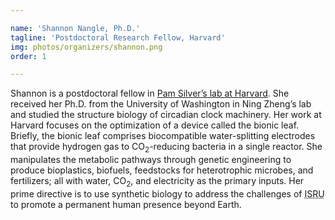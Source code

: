 ```yaml
---

name: 'Shannon Nangle, Ph.D.'
tagline: 'Postdoctoral Research Fellow, Harvard'
img: photos/organizers/shannon.png
order: 1

---
```


Shannon is a postdoctoral fellow in [Pam Silver’s lab at Harvard](https://silver.med.harvard.edu/).
She received her Ph.D. from the University of Washington in Ning Zheng’s lab and studied the
structure biology of circadian clock machinery. Her work at Harvard focuses on the optimization of a
device called the bionic leaf. Briefly, the bionic leaf comprises biocompatible water-splitting
electrodes that provide hydrogen gas to CO<sub>2</sub>-reducing bacteria in a single reactor. She
manipulates the metabolic pathways through genetic engineering to produce bioplastics, biofuels,
feedstocks for heterotrophic microbes, and fertilizers; all with water, CO<sub>2</sub>, and
electricity as the primary inputs. Her prime directive is to use synthetic biology to address the
challenges of <abbr title="In-Situ Resource Utilization">ISRU</abbr> to promote a permanent human
presence beyond Earth.
